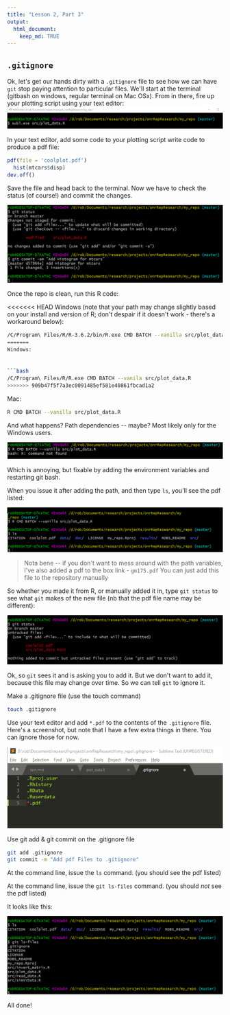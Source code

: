 ```yaml
---
title: "Lesson 2, Part 3"
output: 
  html_document:
    keep_md: TRUE
---
```





## ```.gitignore```
Ok, let's get our hands dirty with a ```.gitignore``` file to see how we can have ```git``` stop paying attention to particular files. 
We'll start at the terminal (gitbash on windows, regular terminal on Mac OSx). From in there, fire up your plotting script using your text editor:
![](images/fire_sublime.png)

In your text editor, add some code to your plotting script write code to produce a pdf file:


```r
pdf(file = 'coolplot.pdf')
  hist(mtcars$disp)
dev.off()
```

Save the file and head back to the terminal. Now we have to check the status (of course!) and commit the changes.

![](images/add_hist.png)

Once the repo is clean, run this R code:

<<<<<<< HEAD
Windows (note that your path may change slightly based on your install and version of R; don't despair if it doesn't work - there's a workaround below):


```bash
/C/Program\ Files/R/R-3.6.2/bin/R.exe CMD BATCH --vanilla src/plot_data.R
=======
Windows:


```bash
/C/Program\ Files/R/R.exe CMD BATCH --vanila src/plot_data.R
>>>>>>> 909b47f5f7a3ec0091485ef581e40861fbcad1a2
```

Mac:

```bash
R CMD BATCH --vanilla src/plot_data.R
```

And what happens? Path dependencies -- maybe? Most likely only for the Windows users.

![](images/path_depend.png)
  
Which is annoying, but fixable by adding the environment variables and restarting git bash. 

When you issue it after adding the path, and then type ```ls```, you'll see the pdf listed:

![](images/cool_plot.png)


> Nota bene -- if you don't want to mess around with the path variables, I've also added a pdf to the box link - ```gm175.pdf``` You can just add this file to the repository manually

So whether you made it from R, or manually added it in, type ```git status``` to see what ```git``` makes of the new file (nb that the pdf file name may be different):

![](images/plot_git_status.png)

Ok, so ```git``` sees it and is asking you to add it. But we don't want to add it, because this file may change over time. So we can tell ```git``` to ignore it. 

Make a .gitignore file (use the touch command)


```bash
touch .gitignore
```

Use your text editor and add ```*.pdf``` to the contents of the ```.gitignore``` file. Here's a screenshot, but note that I have a few extra things in there. You can ignore those for now.

![](images/gitignore.png)

Use git add & git commit on the .gitignore file


```bash
git add .gitignore
git commit -m "Add pdf Files to .gitignore"
```

At the command line, issue the ```ls``` command. (you should see the pdf listed)

At the command line, issue the ```git ls-files``` command. (you should _not_ see the pdf listed)

It looks like this:

![](images/ignore_ls.png)


All done!
